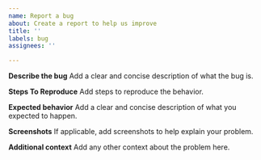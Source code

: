 ```yaml
---
name: Report a bug
about: Create a report to help us improve
title: ''
labels: bug
assignees: ''

---
```


**Describe the bug**
Add a clear and concise description of what the bug is.

**Steps To Reproduce**
Add steps to reproduce the behavior.

**Expected behavior**
Add a clear and concise description of what you expected to happen.

**Screenshots**
If applicable, add screenshots to help explain your problem.

**Additional context**
Add any other context about the problem here.
